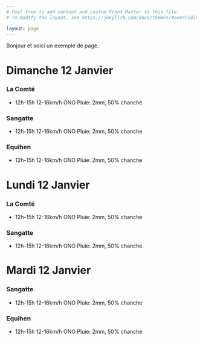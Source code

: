```yaml
---
# Feel free to add content and custom Front Matter to this file.
# To modify the layout, see https://jekyllrb.com/docs/themes/#overriding-theme-defaults

layout: page
---
```


Bonjour et voici un exemple de page.

# Dimanche 12 Janvier

### La Comté
- 12h-15h 12-16km/h ONO Pluie: 2mm, 50% chanche
### Sangatte
- 12h-15h 12-16km/h ONO Pluie: 2mm, 50% chanche
### Equihen
- 12h-15h 12-16km/h ONO Pluie: 2mm, 50% chanche

# Lundi 12 Janvier

### La Comté
- 12h-15h 12-16km/h ONO Pluie: 2mm, 50% chanche
### Sangatte
- 12h-15h 12-16km/h ONO Pluie: 2mm, 50% chanche

# Mardi 12 Janvier

### Sangatte
- 12h-15h 12-16km/h ONO Pluie: 2mm, 50% chanche
### Equihen
- 12h-15h 12-16km/h ONO Pluie: 2mm, 50% chanche